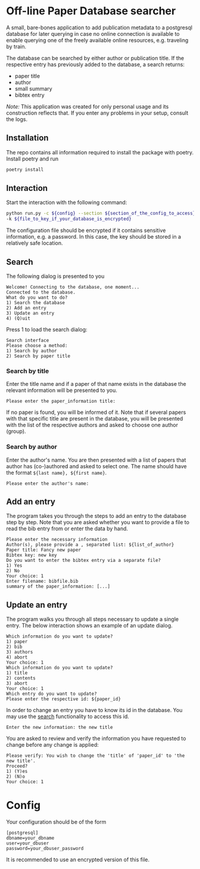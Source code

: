 # Off-line Paper Database searcher 

A small, bare-bones application to add publication metadata to a postgresql database for later querying in case no online connection
is available to enable querying one of the freely available online resources, e.g. traveling by train.

The database can be searched by either author or publication title.
If the respective entry has previously added to the database, a search returns:
* paper title
* author
* small summary
* bibtex entry


*Note:* This application was created for only personal usage and its construction reflects that. If you enter
any problems in your setup, consult the logs.

## Installation

The repo contains all information required to install the package with poetry. 
Install poetry and run
```bash
poetry install
```

## Interaction

Start the interaction with the following command:

```bash
python run.py -c ${config} --section ${section_of_the_config_to_access} \
-k ${file_to_key_if_your_database_is_encrypted} 
```

The configuration file should be encrypted if it contains sensitive information, e.g. a password. 
In this case, the key should be stored in a relatively safe location.

## Search

The following dialog is presented to you 
```
Welcome! Connecting to the database, one moment...
Connected to the database.
What do you want to do?
1) Search the database
2) Add an entry
3) Update an entry
4) (Q)uit
```
Press 1 to load the search dialog:
```
Search interface
Please choose a method:
1) Search by author
2) Search by paper title
```
### Search by title

Enter the title name and if a paper of that name exists in the database the relevant information will be presented to you.

```
Please enter the paper_information title:
```
If no paper is found, you will be informed of it.
Note that if several papers with that specific title are present in the database, you will be presented with the list of
the respective authors and asked to choose one author (group).
### Search by author

Enter the author's name. You are then presented with a list of papers that author has (co-)authored and asked
to select one.
The name should have the format ```${last name}, ${first name}```.
```
Please enter the author's name:
```
## Add an entry

The program takes you through the steps to add an entry to the database step by step. Note that you are asked
whether you want to provide a file to read the bib entry from or enter the data by hand.

```
Please enter the necessary information
Author(s), please provide a , separated list: ${list_of_author}
Paper title: Fancy new paper
Bibtex key: new key
Do you want to enter the bibtex entry via a separate file?
1) Yes
2) No
Your choice: 1
Enter filename: bibfile.bib 
summary of the paper_information: [...]
```

## Update an entry

The program walks you through all steps necessary to update a single entry.
The below interaction shows an example of an update dialog. 
```
Which information do you want to update?
1) paper 
2) bib
3) authors
4) abort
Your choice: 1
Which information do you want to update?
1) title
2) contents
3) abort
Your choice: 1 
Which entry do you want to update?
Please enter the respective id: ${paper_id}  
```
In order to change an entry you have to know its id in the database. 
You may use the [search](README.md#search) functionality to access this id.
```
Enter the new information: the new title
```
You are asked to review and verify the information you have requested to change before 
any change is applied:
```
Please verify: You wish to change the 'title' of 'paper_id' to 'the new title'.
Proceed?
1) (Y)es
2) (N)o
Your choice: 1
```

# Config 

Your configuration should be of the form
```
[postgresql]
dbname=your_dbname
user=your_dbuser
password=your_dbuser_password
```
It is recommended to use an encrypted version of this file.


